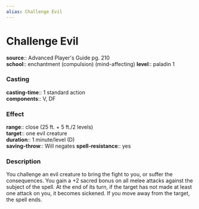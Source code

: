 ```yaml
---
alias: Challenge Evil
---
```


# Challenge Evil 

**source**:: Advanced Player's Guide pg. 210  
**school**:: enchantment (compulsion) (mind-affecting)
**level**:: paladin 1

### Casting 

**casting-time**:: 1 standard action  
**components**:: V, DF

### Effect 

**range**:: close (25 ft. + 5 ft./2 levels)  
**target**:: one evil creature  
**duration**:: 1 minute/level (D)  
**saving-throw**:: Will negates
**spell-resistance**:: yes

### Description 

You challenge an evil creature to bring the fight to you, or suffer the consequences. You gain a +2 sacred bonus on all melee attacks against the subject of the spell. At the end of its turn, if the target has not made at least one attack on you, it becomes sickened. If you move away from the target, the spell ends.
